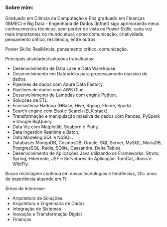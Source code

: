 ### Sobre mim:

Graduado em Ciência da Computação e Pós graduado em Finanças (IBMEC) e Big Data - Engenharia de Dados (Infnet) sigo aprimorando meus conhecimentos técnicos, sem perder de vista os Power Skills, cada vez mais importantes no mundo atual, como comunicação, criatividade, pensamento crítico, resiliência, entre outros. 

Power Skills: Resiliência, pensamento crítico, comunicação.

Principais atividades/soluções trabalhadas:
- Desenvolvimento de Data Lake e Data Warehouse.
- Desenvolvimento em Databricks para processamento massivo de dados. 
- Pipelines de dados com Azure Data Factory.
- Pipelines de dados com AWS Glue.
- Desenvolvimento de Lambdas com engine Python.
- Soluções de ETL.
- Ecossistema Hadoop (HBase, Hive, Sqoop, Flume, Spark).
- Search engine com Elastic Search (ELK stack).
- Transformação e manipulação massiva de dados com Pandas, PySpark e Google BigQuery.
- Data Viz com Matplotlib, Seaborn e Plotly.
- Data Ingestion Realtime e Batch.
- Data Modeling SQL e NoSQL.
- Databases MongoDB, CosmosDB, Oracle, SQL Server, MySQL, MariaDB, PostgresSQL, Redis, SQlite, Cassandra, Delta Tables.
- Desenvolvimento de Aplicações Java utilizando os Frameworks: Struts, Spring, Hibernate, JSF e Servidores de Aplicação: TomCat, Jboss e WildFly.

Busco reciclagem continua em novas tecnologias e tendências, 20+ anos de experiência atuando em TI.

Áreas de Interesse:
- Arquitetura de Soluções.
- Arquitetura e Engenharia de Dados
- Integração de Sistemas
- Inovação e Transformação Digital
- Finanças
